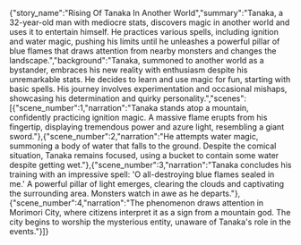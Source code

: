 {"story_name":"Rising Of Tanaka In Another World","summary":"Tanaka, a 32-year-old man with mediocre stats, discovers magic in another world and uses it to entertain himself. He practices various spells, including ignition and water magic, pushing his limits until he unleashes a powerful pillar of blue flames that draws attention from nearby monsters and changes the landscape.","background":"Tanaka, summoned to another world as a bystander, embraces his new reality with enthusiasm despite his unremarkable stats. He decides to learn and use magic for fun, starting with basic spells. His journey involves experimentation and occasional mishaps, showcasing his determination and quirky personality.","scenes":[{"scene_number":1,"narration":"Tanaka stands atop a mountain, confidently practicing ignition magic. A massive flame erupts from his fingertip, displaying tremendous power and azure light, resembling a giant sword."},{"scene_number":2,"narration":"He attempts water magic, summoning a body of water that falls to the ground. Despite the comical situation, Tanaka remains focused, using a bucket to contain some water despite getting wet."},{"scene_number":3,"narration":"Tanaka concludes his training with an impressive spell: 'O all-destroying blue flames sealed in me.' A powerful pillar of light emerges, clearing the clouds and captivating the surrounding area. Monsters watch in awe as he departs."},{"scene_number":4,"narration":"The phenomenon draws attention in Morimori City, where citizens interpret it as a sign from a mountain god. The city begins to worship the mysterious entity, unaware of Tanaka's role in the events."}]}